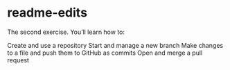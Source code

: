 # readme-edits
The second exercise.
You’ll learn how to:

Create and use a repository
Start and manage a new branch
Make changes to a file and push them to GitHub as commits
Open and merge a pull request

